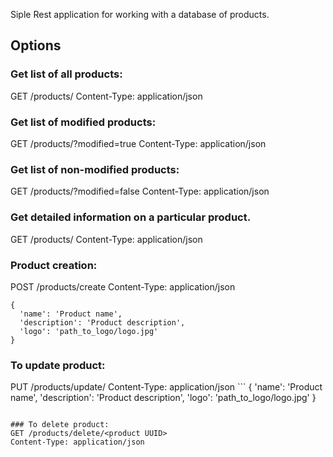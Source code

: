 Siple Rest application for working with a database of products.

## Options

### Get list of all products:
GET /products/
Content-Type: application/json

### Get list of modified products:
GET /products/?modified=true
Content-Type: application/json

### Get list of non-modified products:
GET /products/?modified=false
Content-Type: application/json

### Get detailed information on a particular product.
GET /products/<product UUID>
Content-Type: application/json

### Product creation:
POST /products/create
Content-Type: application/json
  ```
{
    'name': 'Product name',
    'description': 'Product description',
    'logo': 'path_to_logo/logo.jpg'
}
  ```

### To update product:
  PUT  /products/update/<product UUID>
  Content-Type: application/json
    ```
{
    'name': 'Product name',
    'description': 'Product description',
    'logo': 'path_to_logo/logo.jpg'
}
  ```

### To delete product:
  GET /products/delete/<product UUID>
  Content-Type: application/json